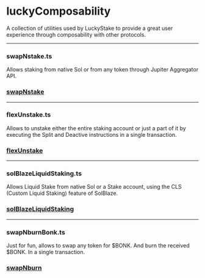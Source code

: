 # luckyComposability

A collection of utilities used by LuckyStake to provide a great user experience through composability with other protocols.
_____
### swapNstake.ts
Allows staking from native Sol or from any token through Jupiter Aggregator API.
### [swapNstake](https://luckystake.xyz/stake)
_____

### flexUnstake.ts
Allows to unstake either the entire staking account or just a part of it by executing the Split and Deactive instructions in a single transaction.
### [flexUnstake](https://luckystake.xyz/stake)
_____

### solBlazeLiquidStaking.ts
Allows Liquid Stake from native Sol or a Stake account, using the CLS (Custom Liquid Staking) feature of SolBlaze.
### [solBlazeLiquidStaking](https://luckystake.xyz/liquid-staking-bsol)
_____

### swapNburnBonk.ts
Just for fun, allows to swap any token for $BONK. And burn the received $BONK. In a single transaction.
### [swapNburn](https://luckystake.xyz/swapnburn)




